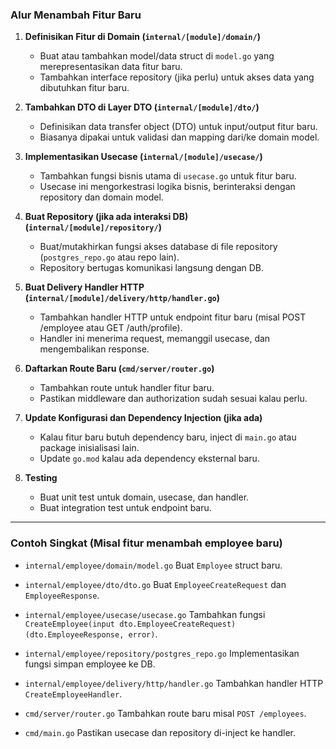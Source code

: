 ### Alur Menambah Fitur Baru

1. **Definisikan Fitur di Domain (`internal/[module]/domain/`)**

   * Buat atau tambahkan model/data struct di `model.go` yang merepresentasikan data fitur baru.
   * Tambahkan interface repository (jika perlu) untuk akses data yang dibutuhkan fitur baru.

2. **Tambahkan DTO di Layer DTO (`internal/[module]/dto/`)**

   * Definisikan data transfer object (DTO) untuk input/output fitur baru.
   * Biasanya dipakai untuk validasi dan mapping dari/ke domain model.

3. **Implementasikan Usecase (`internal/[module]/usecase/`)**

   * Tambahkan fungsi bisnis utama di `usecase.go` untuk fitur baru.
   * Usecase ini mengorkestrasi logika bisnis, berinteraksi dengan repository dan domain model.

4. **Buat Repository (jika ada interaksi DB) (`internal/[module]/repository/`)**

   * Buat/mutakhirkan fungsi akses database di file repository (`postgres_repo.go` atau repo lain).
   * Repository bertugas komunikasi langsung dengan DB.

5. **Buat Delivery Handler HTTP (`internal/[module]/delivery/http/handler.go`)**

   * Tambahkan handler HTTP untuk endpoint fitur baru (misal POST /employee atau GET /auth/profile).
   * Handler ini menerima request, memanggil usecase, dan mengembalikan response.

6. **Daftarkan Route Baru (`cmd/server/router.go`)**

   * Tambahkan route untuk handler fitur baru.
   * Pastikan middleware dan authorization sudah sesuai kalau perlu.

7. **Update Konfigurasi dan Dependency Injection (jika ada)**

   * Kalau fitur baru butuh dependency baru, inject di `main.go` atau package inisialisasi lain.
   * Update `go.mod` kalau ada dependency eksternal baru.

8. **Testing**

   * Buat unit test untuk domain, usecase, dan handler.
   * Buat integration test untuk endpoint baru.

---

### Contoh Singkat (Misal fitur menambah employee baru)

* `internal/employee/domain/model.go`
  Buat `Employee` struct baru.

* `internal/employee/dto/dto.go`
  Buat `EmployeeCreateRequest` dan `EmployeeResponse`.

* `internal/employee/usecase/usecase.go`
  Tambahkan fungsi `CreateEmployee(input dto.EmployeeCreateRequest) (dto.EmployeeResponse, error)`.

* `internal/employee/repository/postgres_repo.go`
  Implementasikan fungsi simpan employee ke DB.

* `internal/employee/delivery/http/handler.go`
  Tambahkan handler HTTP `CreateEmployeeHandler`.

* `cmd/server/router.go`
  Tambahkan route baru misal `POST /employees`.

* `cmd/main.go`
  Pastikan usecase dan repository di-inject ke handler.
